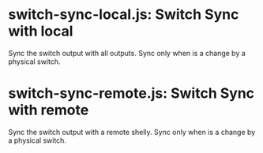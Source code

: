 switch-sync-local.js: Switch Sync with local
===
Sync the switch output with all outputs. Sync only when is a change by a physical switch.


switch-sync-remote.js: Switch Sync with remote
===
Sync the switch output with a remote shelly. Sync only when is a change by a physical switch.
